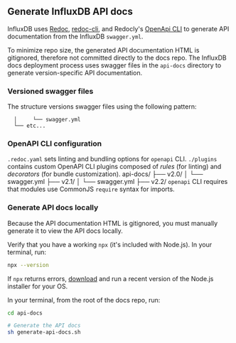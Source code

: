 ## Generate InfluxDB API docs
InfluxDB uses [Redoc](https://github.com/Redocly/redoc/),
[redoc-cli](https://github.com/Redocly/redoc/blob/master/cli/README.md),
and Redocly's [OpenApi CLI](https://redoc.ly/docs/cli/) to generate
API documentation from the InfluxDB `swagger.yml`.

To minimize repo size, the generated API documentation HTML is gitignored, therefore
not committed directly to the docs repo.
The InfluxDB docs deployment process uses swagger files in the `api-docs` directory
to generate version-specific API documentation.

### Versioned swagger files
The structure versions swagger files using the following pattern:

```
  │     └── swagger.yml
  └── etc...
```

### OpenAPI CLI configuration
`.redoc.yaml` sets linting and bundling options for `openapi` CLI.
`./plugins` contains custom OpenAPI CLI plugins composed of *rules* (for linting) and *decorators* (for bundle customization).
api-docs/
  ├── v2.0/
  │     └── swagger.yml
  ├── v2.1/
  │     └── swagger.yml
  ├── v2.2/
`openapi` CLI requires that modules use CommonJS `require` syntax for imports. 

### Generate API docs locally
Because the API documentation HTML is gitignored, you must manually generate it
to view the API docs locally.

Verify that you have a working `npx` (it's included with Node.js).
In your terminal, run:

```sh
npx --version
```

If `npx` returns errors, [download](https://nodejs.org/en/) and run a recent version of the Node.js installer for your OS.

In your terminal, from the root of the docs repo, run:

```sh
cd api-docs

# Generate the API docs
sh generate-api-docs.sh
```
